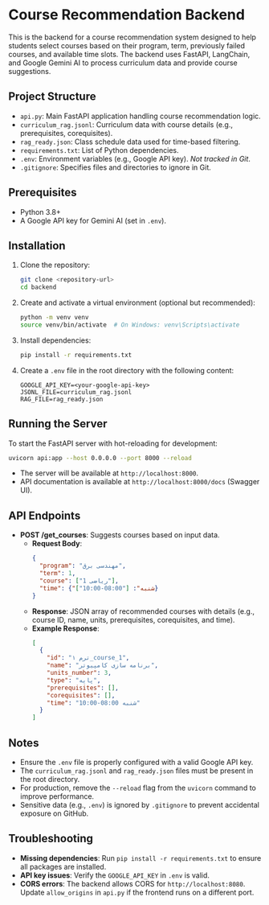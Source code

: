 # Course Recommendation Backend

This is the backend for a course recommendation system designed to help students select courses based on their program, term, previously failed courses, and available time slots. The backend uses FastAPI, LangChain, and Google Gemini AI to process curriculum data and provide course suggestions.

## Project Structure
- `api.py`: Main FastAPI application handling course recommendation logic.
- `curriculum_rag.jsonl`: Curriculum data with course details (e.g., prerequisites, corequisites).
- `rag_ready.json`: Class schedule data used for time-based filtering.
- `requirements.txt`: List of Python dependencies.
- `.env`: Environment variables (e.g., Google API key). *Not tracked in Git*.
- `.gitignore`: Specifies files and directories to ignore in Git.

## Prerequisites
- Python 3.8+
- A Google API key for Gemini AI (set in `.env`).

## Installation
1. Clone the repository:
   ```bash
   git clone <repository-url>
   cd backend
   ```
2. Create and activate a virtual environment (optional but recommended):
   ```bash
   python -m venv venv
   source venv/bin/activate  # On Windows: venv\Scripts\activate
   ```
3. Install dependencies:
   ```bash
   pip install -r requirements.txt
   ```
4. Create a `.env` file in the root directory with the following content:
   ```
   GOOGLE_API_KEY=<your-google-api-key>
   JSONL_FILE=curriculum_rag.jsonl
   RAG_FILE=rag_ready.json
   ```

## Running the Server
To start the FastAPI server with hot-reloading for development:
```bash
uvicorn api:app --host 0.0.0.0 --port 8000 --reload
```

- The server will be available at `http://localhost:8000`.
- API documentation is available at `http://localhost:8000/docs` (Swagger UI).

## API Endpoints
- **POST /get_courses**: Suggests courses based on input data.
  - **Request Body**:
    ```json
    {
      "program": "مهندسی برق",
      "term": 1,
      "course": ["ریاضی 1"],
      "time": {"شنبه": ["08:00-10:00"]}
    }
    ```
  - **Response**: JSON array of recommended courses with details (e.g., course ID, name, units, prerequisites, corequisites, and time).
  - **Example Response**:
    ```json
    [
      {
        "id": "ترم ۱_course_1",
        "name": "برنامه سازی کامپیوتر",
        "units_number": 3,
        "type": "پایه",
        "prerequisites": [],
        "corequisites": [],
        "time": "شنبه 08:00-10:00"
      }
    ]
    ```

## Notes
- Ensure the `.env` file is properly configured with a valid Google API key.
- The `curriculum_rag.jsonl` and `rag_ready.json` files must be present in the root directory.
- For production, remove the `--reload` flag from the `uvicorn` command to improve performance.
- Sensitive data (e.g., `.env`) is ignored by `.gitignore` to prevent accidental exposure on GitHub.

## Troubleshooting
- **Missing dependencies**: Run `pip install -r requirements.txt` to ensure all packages are installed.
- **API key issues**: Verify the `GOOGLE_API_KEY` in `.env` is valid.
- **CORS errors**: The backend allows CORS for `http://localhost:8080`. Update `allow_origins` in `api.py` if the frontend runs on a different port.
